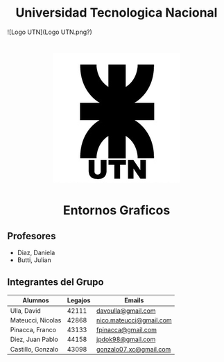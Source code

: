 <h1 align="center">Universidad Tecnologica Nacional</h1>

![Logo UTN](Logo UTN.png?)

<h1 align="center">
  <img src="Logo UTN.png" alt="logo_utn">
</h1>

<h1 align="center">Entornos Graficos</h1>

## Profesores 
* Diaz, Daniela
* Butti, Julian

## Integrantes del Grupo

| **Alumnos** |  **Legajos** | **Emails** |
| --- | --- | --- |
| Ulla, David | 42111 | davoulla@gmail.com |
| Mateucci, Nicolas | 42868 | nico.mateucci@gmail.com |
| Pinacca, Franco | 43133 | fpinacca@gmail.com |
| Diez, Juan Pablo | 44158  | jpdok98@gmail.com |
| Castillo, Gonzalo | 43098 | gonzalo07.xc@gmail.com |
